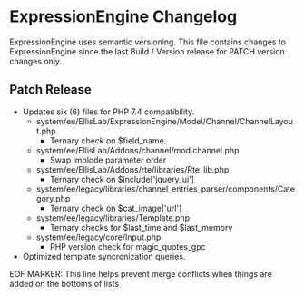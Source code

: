 # ExpressionEngine Changelog

ExpressionEngine uses semantic versioning. This file contains changes to ExpressionEngine since the last Build / Version release for PATCH version changes only.

## Patch Release
- Updates six (6) files for PHP 7.4 compatibility.
    - system/ee/EllisLab/ExpressionEngine/Model/Channel/ChannelLayout.php
        - Ternary check on $field_name
    - system/ee/EllisLab/Addons/channel/mod.channel.php
        - Swap implode parameter order
    - system/ee/EllisLab/Addons/rte/libraries/Rte_lib.php
        - Ternary check on $include['jquery_ui']
    - system/ee/legacy/libraries/channel_entries_parser/components/Category.php
        - Ternary check on $cat_image['url']
    - system/ee/legacy/libraries/Template.php
        - Ternary checks for $last_time and $last_memory
    - system/ee/legacy/core/Input.php
        - PHP version check for magic_quotes_gpc
- Optimized template syncronization queries.

EOF MARKER: This line helps prevent merge conflicts when things are
added on the bottoms of lists
